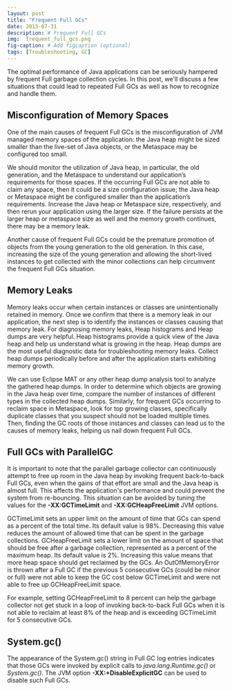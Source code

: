 ```yaml
---
layout: post
title: "Frequent Full GCs"
date: 2013-07-31
description: # Frequent Full GCs
img:  frequent_full_gcs.png 
fig-caption: # Add figcaption (optional)
tags: [Troubleshooting, GC]
---
```


The optimal performance of Java applications can be seriously hampered by frequent Full garbage collection cycles. In this post, we'll discuss a few situations that could lead to repeated Full GCs as well as how to recognize and handle them. 

## Misconfiguration of Memory Spaces
One of the main causes of frequent Full GCs is the misconfiguration of JVM managed memory spaces of the application: the Java heap might be sized smaller than the live-set of Java objects, or the Metaspace may be configured too small.

We should monitor the utilization of Java heap, in particular, the old generation, and the Metaspace to understand our application’s requirements for those spaces. If the occurring Full GCs are not able to claim any space, then it could be a size configuration issue; the Java heap or Metaspace might be configured smaller than the application’s requirements. Increase the Java heap or Metaspace size, respectively, and then rerun your application using the larger size. If the failure persists at the larger heap or metaspace size as well and the memory growth continues, there may be a memory leak.

Another cause of frequent Full GCs could be the premature promotion of objects from the young generation to the old generation. In this case, increasing the size of the young generation and allowing the short-lived instances to get collected with the minor collections can help circumvent the frequent Full GCs situation. 

## Memory Leaks
Memory leaks occur when certain instances or classes are unintentionally retained in memory. Once we confirm that there is a memory leak in our application, the next step is to identify the instances or classes causing that memory leak. 
For diagnosing memory leaks, Heap histograms and Heap dumps are very helpful. Heap histograms provide a quick view of the Java heap and help us understand what is growing in the heap. Heap dumps are the most useful diagnostic data for troubleshooting memory leaks. Collect heap dumps periodically before and after the application starts exhibiting memory growth.

We can use Eclipse MAT or any other heap dump analysis tool to analyze the gathered heap dumps. In order to determine which objects are growing in the Java heap over time, compare the number of instances of different types in the collected heap dumps. Similarly, for frequent GCs occurring to reclaim space in  Metaspace, look for top growing classes, specifically duplicate classes that you suspect should not be loaded multiple times. Then, finding the GC roots of those instances and classes can lead us to the causes of memory leaks, helping us nail down frequent Full GCs.

## Full GCs with ParallelGC
It is important to note that the parallel garbage collector can continuously attempt to free up room in the Java heap by invoking frequent back-to-back Full GCs, even when the gains of that effort are small and the Java heap is almost full. This affects the application's performance and could prevent the system from re-bouncing. This situation can be avoided by tuning the values for the **-XX:GCTimeLimit** and **-XX:GCHeapFreeLimit** JVM options.

GCTimeLimit sets an upper limit on the amount of time that GCs can spend as a percent of the total time. Its default value is 98%. Decreasing this value reduces the amount of allowed time that can be spent in the garbage collections. GCHeapFreeLimit sets a lower limit on the amount of space that should be free after a garbage collection, represented as a percent of the maximum heap. Its default value is 2%. Increasing this value means that more heap space should get reclaimed by the GCs. An OutOfMemoryError is thrown after a Full GC if the previous 5 consecutive GCs (could be minor or full) were not able to keep the GC cost below GCTimeLimit and were not able to free up GCHeapFreeLimit space.

For example, setting GCHeapFreeLimit to 8 percent can help the garbage collector not get stuck in a loop of invoking back-to-back Full GCs when it is not able to reclaim at least 8% of the heap and is exceeding GCTimeLimit for 5 consecutive GCs.

## System.gc()
The appearance of the System.gc() string in Full GC log entries indicates that those GCs were invoked by explicit calls to *java.lang.Runtime.gc()* or *System.gc()*. The JVM option **-XX:+DisableExplicitGC** can be used to disable such Full GCs.
